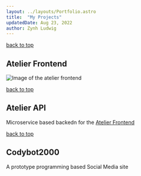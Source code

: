 ```yaml
---
layout: ../layouts/Portfolio.astro
title:  "My Projects"
updatedDate: Aug 23, 2022
author: Zynh Ludwig
---
```


[back to top](#)
## Atelier Frontend
![Image of the atelier frontend](https://camo.githubusercontent.com/b1b29ac29b4375c47ff5b5314e71c23e4edc551fb339b1f0701754b9a4e8d146/68747470733a2f2f692e696d6775722e636f6d2f684430316575772e676966)

[back to top](#)
## Atelier API
Microservice based backedn for the [Atelier Frontend](#atelier-frontend)

[back to top](#)
## Codybot2000
A prototype programming based Social Media site
